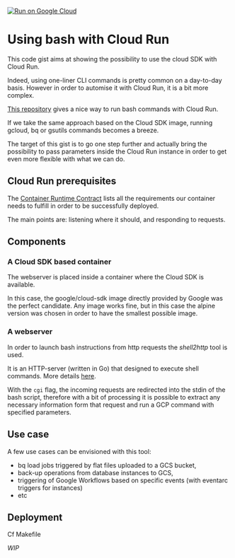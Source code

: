[![Run on Google Cloud](https://deploy.cloud.run/button.svg)](https://deploy.cloud.run)

# Using bash with Cloud Run

This code gist aims at showing the possibility to use the cloud SDK with Cloud Run.

Indeed, using one-liner CLI commands is pretty common on a day-to-day basis.
However in order to automise it with Cloud Run, it is a bit more complex.

[This repository](https://github.com/sethvargo/cloud-run-bash-example) gives a nice way to run bash commands with Cloud Run. 

If we take the same approach based on the Cloud SDK image, running gcloud, bq or gsutils commands becomes a breeze.

The target of this gist is to go one step further and actually bring the possibility to pass parameters inside the Cloud Run instance in order to get even more flexible with what we can do.

## Cloud Run prerequisites

The [Container Runtime Contract](https://cloud.google.com/run/docs/reference/container-contract) lists all the requirements our container needs to fulfill in order to be successfully deployed.

The main points are: listening where it should, and responding to requests.

## Components

### A Cloud SDK based container

The webserver is placed inside a container where the Cloud SDK is available.

In this case, the google/cloud-sdk image directly provided by Google was the perfect candidate.
Any image works fine, but in this case the alpine version was chosen in order to have the smallest possible image.

### A webserver

In order to launch bash instructions from http requests the *shell2http* tool is used. 

It is an HTTP-server (written in Go) that designed to execute shell commands. More details [here](https://github.com/msoap/shell2http).

With the `cgi` flag, the incoming requests are redirected into the stdin of the bash script, therefore with a bit of processing it is possible to extract any necessary information form that request and run a GCP command with specified parameters.

## Use case

A few use cases can be envisioned with this tool:

* bq load jobs triggered by flat files uploaded to a GCS bucket,
* back-up operations from database instances to GCS,
* triggering of Google Workflows based on specific events (with eventarc triggers for instances)
* etc

## Deployment

Cf Makefile

*WIP*